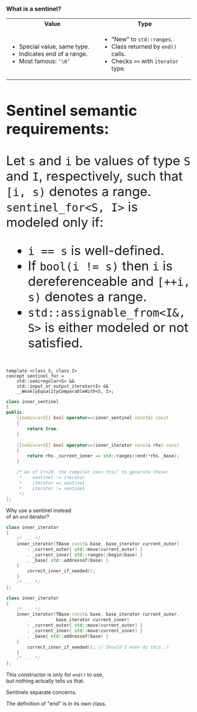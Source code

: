 <section>

<div class="hl-block left-align">

### What is a sentinel?

<table class="compare-columns">
    <colgroup>
        <col style="width: 50%" />
        <col style="width: 50%" />
    </colgroup>
    <tr>
        <th>Value</th>
        <th>Type</th>
    </tr>
    <tr>
        <td>
            <ul>
                <li>Special value, same type.</li>
                <li>Indicates end of a range.</li>
                <li>Most famous: <code class="cpp">‘\0’</code></li>
            </ul>
        </td>
        <td>
            <ul>
                <li>"New" to <code>std::ranges</code>.</li>
                <li>Class returned by <code>end()</code> calls.</li>
                <li>Checks <code>==</code> with <code>iterator</code> type.</li>
            </ul>
        </td>
    </tr>
</table>

</div>

</section>
<section>

<div class="hl-block left-align" style="font-size: 35px;">

### Sentinel semantic requirements:

Let `s` and `i` be values of type `S` and `I`, respectively, such that `[i, s)` denotes a range.
`sentinel_for<S, I>` is modeled only if:

- `i == s` is well-defined.
- <span class="fragment hl-text">If `bool(i != s)` then `i` is dereferenceable and `[++i, s)` denotes a range.</span>
- `std::assignable_from<I&, S>` is either modeled or not satisfied.

</div>

</section>
<section>

<pre><code class="cpp" data-trim data-noescape data-line-numbers="|1-2|1-3|1-4|1-5">
template &lt;class S, class I&gt;
concept sentinel_for =
	std::semiregular&lt;S&gt; &&
	std::input_or_output_iterator&lt;I&gt; &&
	<i>__WeaklyEqualityComparableWith</i>&lt;S, I&gt;;
</code></pre>

</section>
<section>

```c++ []
class inner_sentinel
{
public:
	[[nodiscard]] bool operator==(inner_sentinel const&) const
	{
		return true;
	}
 
	[[nodiscard]] bool operator==(inner_iterator const& rhs) const
	{
		return rhs._current_inner == std::ranges::end(*rhs._base);
	}

    /* As of C++20, the compiler uses this^ to generate these:
     *    sentinel != iterator
     *    iterator == sentinel
     *    iterator != sentinel
     */
};
```

</section>
<section>

<div class="hl-block pretty-big-text">

Why use a sentinel instead<br/>of an `end` iterator?

</div>

</section>
<section>

```c++ [|6,9]
class inner_iterator
{
    /* ... */
    inner_iterator(TBase const& base, base_iterator current_outer)
		: _current_outer{ std::move(current_outer) }
		, _current_inner{ std::ranges::begin(base) }
		, _base{ std::addressof(base) }
	{
		correct_inner_if_needed();
	}
    /* ... */
};
```

</section>
<section>

```c++ [|5,7,10]
class inner_iterator
{
    /* ... */
    inner_iterator(TBase const& base, base_iterator current_outer, 
                   base_iterator current_inner)
		: _current_outer{ std::move(current_outer) }
		, _current_inner{ std::move(current_inner) }
		, _base{ std::addressof(base) }
	{
		correct_inner_if_needed(); // Should I even do this..?
	}
    /* ... */
};
```

</section>
<section>

<div class="hl-block pretty-big-text">

This constructor is only for `end()` to use,<br/>but nothing actually tells us that.

</div>

</section>
<section>

<div class="hl-block pretty-big-text">

Sentinels separate concerns.

The definition of "end" is in its own class.

</div>

</section>
